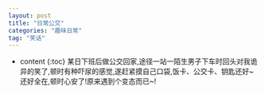 ```yaml
---
layout: post
title: "日常公交"
categories: "趣味日常"
tag: "笑话"
---
```

* content
{:toc}
某日下班后做公交回家,途径一站一陌生男子下车时回头对我诡异的笑了,顿时有种吓尿的感觉,遂赶紧摸自己口袋,饭卡、公交卡、钥匙还好~还好全在,顿时心安了!原来遇到个变态而已~!

<!-- more -->